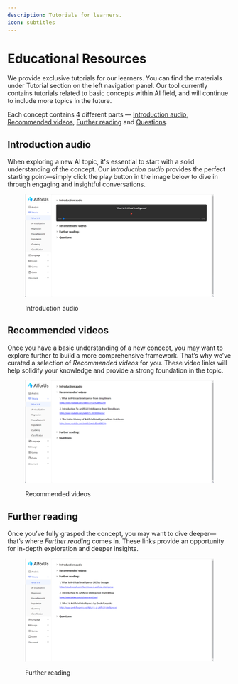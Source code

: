 ```yaml
---
description: Tutorials for learners.
icon: subtitles
---
```


# Educational Resources

We provide exclusive tutorials for our learners. You can find the materials under Tutorial section on the left navigation panel. Our tool currently contains tutorials related to basic concepts within AI field, and will continue to include more topics in the future.

Each concept contains 4 different parts — [Introduction audio](educational-resources.md#introduction-audio), [Recommended videos](educational-resources.md#recommended-videos), [Further reading](educational-resources.md#further-reading) and [Questions](exercise-platform.md#featuring-questions).

## Introduction audio

When exploring a new AI topic, it's essential to start with a solid understanding of the concept. Our _Introduction audio_ provides the perfect starting point—simply click the play button in the image below to dive in through engaging and insightful conversations.

<figure><img src="../.gitbook/assets/1746848351160.png" alt=""><figcaption><p>Introduction audio</p></figcaption></figure>

## Recommended videos

Once you have a basic understanding of a new concept, you may want to explore further to build a more comprehensive framework. That’s why we’ve curated a selection of _Recommended videos_ for you. These video links will help solidify your knowledge and provide a strong foundation in the topic.

<figure><img src="../.gitbook/assets/1746848388172.png" alt=""><figcaption><p>Recommended videos</p></figcaption></figure>

## Further reading

Once you’ve fully grasped the concept, you may want to dive deeper—that’s where _Further reading_ comes in. These links provide an opportunity for in-depth exploration and deeper insights.

<figure><img src="../.gitbook/assets/1746848425584.png" alt=""><figcaption><p>Further reading</p></figcaption></figure>

